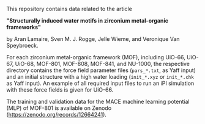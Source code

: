 This repository contains data related to the article

**"Structurally induced water motifs in zirconium metal-organic frameworks"**

by Aran Lamaire, Sven M. J. Rogge, Jelle Wieme, and Veronique Van Speybroeck.


For each zirconium metal-organic framework (MOF), including UiO-66, UiO-67, UiO-68, MOF-801, MOF-808, MOF-841, and NU-1000, the respective directory contains the force field parameter files (`pars_*.txt`, as Yaff input) and an initial structure with a high water loading (`init_*.xyz` or `init_*.chk` as Yaff input). An example of all required input files to run an iPI simulation with these force fields is given for UiO-66.

The training and validation data for the MACE machine learning potential (MLP) of MOF-801 is available on Zenodo (https://zenodo.org/records/12664241).
